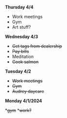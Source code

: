 **Thursday 4/4**
* Work meetings
* Gym
* Art stuff?

**Wednesday 4/3**
* ~~Get tags from dealership~~
* ~~Pay bills~~
* Meditation 
* ~~Cook salmon~~

**Tuesday 4/2**

* ~~Work meetings~~
* ~~Gym~~
* ~~Audrey daycare~~


**Monday 4/1/2024**

*~~gym~~
*~~work?~~